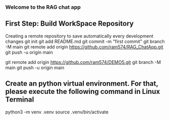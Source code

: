 ###  Welcome to the RAG chat app

## First Step: Build WorkSpace Repository  
Creating a remote repository to save automatically every development changes 
git init
git add README.md
git commit -m "first commit"
git branch -M main
git remote add origin https://github.com/ram574/RAG_ChatApp.git
git push -u origin main

git remote add origin https://github.com/ram574/DEMO5.git
git branch -M main
git push -u origin main

## Create an python virtual environment. For that, please execute the following command in Linux Terminal
python3 -m venv .venv
source .venv/bin/activate

